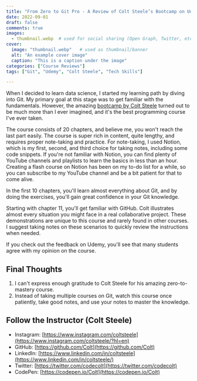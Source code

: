 ```yaml
---
title: "From Zero to Git Pro - A Review of Colt Steele’s Bootcamp on Udemy"
date: 2022-09-01
draft: false
comments: true
images:
  - thumbnail.webp  # used for social sharing (Open Graph, Twitter, etc.)
cover:
  image: "thumbnail.webp"   # used as thumbnail/banner
  alt: "An example cover image"
  caption: "This is a caption under the image"
categories: ["Course Reviews"]
tags: ["Git", "Udemy", "Colt Steele", "Tech Skills"]

---
```

When I decided to learn data science, I started my learning path by diving into Git. My primary goal at this stage was to get familiar with the fundamentals. However, the amazing [bootcamp by Colt Steele](https://www.udemy.com/course/git-and-github-bootcamp/#instructor-1) turned out to be much more than I ever imagined, and it's the best programming course I've ever taken.

The course consists of 20 chapters, and believe me, you won't reach the last part easily. The course is super rich in content, quite lengthy, and requires proper note-taking and practice. For note-taking, I used Notion, which is my first, second, and third choice for taking notes, including some code snippets. If you're not familiar with Notion, you can find plenty of YouTube channels and playlists to learn the basics in less than an hour. Creating a flash course on Notion has been on my to-do list for a while, so you can subscribe to my YouTube channel and be a bit patient for that to come alive.

In the first 10 chapters, you'll learn almost everything about Git, and by doing the exercises, you'll gain great confidence in your Git knowledge.

Starting with chapter 11, you'll get familiar with GitHub. Colt illustrates almost every situation you might face in a real collaborative project. These demonstrations are unique to this course and rarely found in other courses. I suggest taking notes on these scenarios to quickly review the instructions when needed.

If you check out the feedback on Udemy, you'll see that many students agree with my opinion on the course.

## Final Thoughts

1. I can't express enough gratitude to Colt Steele for his amazing zero-to-mastery course.
2. Instead of taking multiple courses on Git, watch this course once patiently, take good notes, and use your notes to master the knowledge.

## Follow the Instructor (Colt Steele)

- Instagram: [https://www.instagram.com/coltsteele](https://www.instagram.com/coltsteele/?hl=en)
- GitHub: [https://github.com/Colt](https://github.com/Colt)
- LinkedIn: [https://www.linkedin.com/in/coltsteele](https://www.linkedin.com/in/coltsteele/)
- Twitter: [https://twitter.com/codecolt](https://twitter.com/codecolt)
- CodePen: [https://codepen.io/Colt](https://codepen.io/Colt)